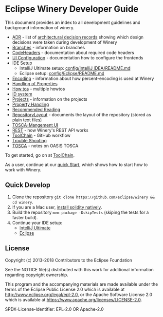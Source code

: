 # Eclipse Winery Developer Guide

This document provides an index to all development guidelines and background information of winery.

- [ADR](../adr) - list of [architectural decision records](https://adr.github.io) showing which design decisions were taken during development of Winery
- [Branches](branches.md) - information on branches
- [CodeHeaders](CodeHeaders.md) - documentation about required code headers
- [UI Configuration](Configurationmanagment.md) - documentation how to configure the frontends 
- IDE Setup
    - IntelliJ Ultimate setup: [config/IntelliJ IDEA/README.md](config/IntelliJ%20IDEA/)
    - Eclipse setup: [config/Eclipse/README.md](config/Eclipse/)
- [Encoding](Encoding.md) - information about how percent-encoding is used at Winery
- [Handling of Properties](property-handling.md)
- [How tos](howtos) - multiple howtos
- [ID system](id-system.md)
- [Projects](projects.md) - information on the projects
- [Property Handling](property-handling.md)
- [Recommended Reading](recommended-reading.md)
- [RepositoryLayout](RepositoryLayout.md) - documents the layout of the repository (stored as plain text files)
- [TOSCA-Mangement UI](TOSCA-Management.md)
- [REST](REST.md) - how Winery's REST API works
- [ToolChain](ToolChain) - GitHub workflow
- [Trouble Shooting](troubleshootings.md)
- [TOSCA](../tosca/) - notes on OASIS TOSCA

To get started, go on at [ToolChain](ToolChain.md).

As a user, continue at our [quick Start](../user/quickstart.md), which shows how to start how to work with Winery.

## Quick Develop

1. Clone the repository `git clone https://github.com/eclipse/winery && cd winery`.
2. If you are a Mac user, [install solidity natively](https://solidity.readthedocs.io/en/latest/installing-solidity.html#binary-packages).
3. Build the repository `mvn package -DskipTests` (skiping the tests for a faster build).
4. Continue your IDE setup:
    - [IntelliJ Ultimate](config/IntelliJ%20IDEA/)
    - [Eclipse](config/Eclipse/)

## License

Copyright (c) 2013-2018 Contributors to the Eclipse Foundation

See the NOTICE file(s) distributed with this work for additional
information regarding copyright ownership.

This program and the accompanying materials are made available under the
terms of the Eclipse Public License 2.0 which is available at
http://www.eclipse.org/legal/epl-2.0, or the Apache Software License 2.0
which is available at https://www.apache.org/licenses/LICENSE-2.0.

SPDX-License-Identifier: EPL-2.0 OR Apache-2.0

